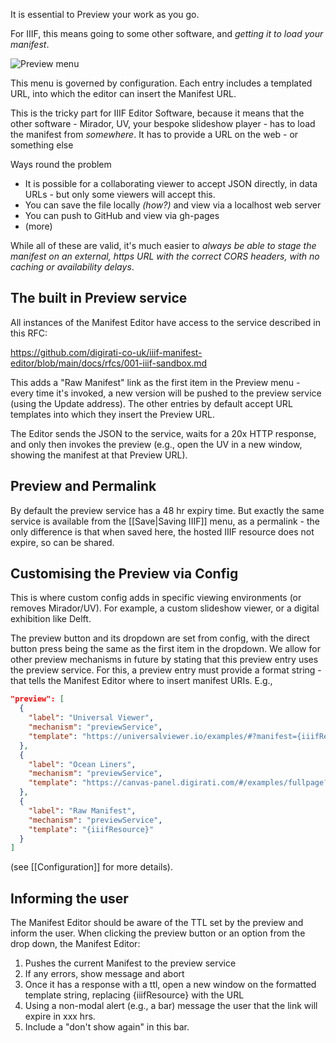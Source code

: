 It is essential to Preview your work as you go.

For IIIF, this means going to some other software, and *getting it to load your manifest*.

![Preview menu](https://user-images.githubusercontent.com/1443575/151703497-af4d008a-578d-4269-859f-8e9b5cffe21c.png)

This menu is governed by configuration. Each entry includes a templated URL, into which the editor can insert the Manifest URL.

This is the tricky part for IIIF Editor Software, because it means that the other software - Mirador, UV, your bespoke slideshow player - has to load the manifest from *somewhere*. It has to provide a URL on the web - or something else

Ways round the problem

* It is possible for a collaborating viewer to accept JSON directly, in data URLs - but only some viewers will accept this.
* You can save the file locally _(how?)_ and view via a localhost web server
* You can push to GitHub and view via gh-pages
* (more)

While all of these are valid, it's much easier to *always be able to stage the manifest on an external, https URL with the correct CORS headers, with no caching or availability delays*.

## The built in Preview service

All instances of the Manifest Editor have access to the service described in this RFC:

https://github.com/digirati-co-uk/iiif-manifest-editor/blob/main/docs/rfcs/001-iiif-sandbox.md

This adds a "Raw Manifest" link as the first item in the Preview menu - every time it's invoked, a new version will be pushed to the preview service (using the Update address).
The other entries by default accept URL templates into which they insert the Preview URL. 

The Editor sends the JSON to the service, waits for a 20x HTTP response, and only then invokes the preview (e.g., open the UV in a new window, showing the manifest at that Preview URL).

## Preview and Permalink

By default the preview service has a 48 hr expiry time. But exactly the same service is available from the [[Save|Saving IIIF]] menu, as a permalink - the only difference is that when saved here, the hosted IIIF resource does not expire, so can be shared.

## Customising the Preview via Config

This is where custom config adds in specific viewing environments (or removes Mirador/UV). For example, a custom slideshow viewer, or a digital exhibition like Delft.

The preview button and its dropdown are set from config, with the direct button press being the same as the first item in the dropdown.
We allow for other preview mechanisms in future by stating that this preview entry uses the preview service. For this, a preview entry must provide a format string - that tells the Manifest Editor where to insert manifest URIs. E.g.,

```json
"preview": [
  {
    "label": "Universal Viewer",
    "mechanism": "previewService",
    "template": "https://universalviewer.io/examples/#?manifest={iiifResource}" 
  },
  {
    "label": "Ocean Liners",
    "mechanism": "previewService",
    "template": "https://canvas-panel.digirati.com/#/examples/fullpage?manifest={iiifResource}" 
  },
  {
    "label": "Raw Manifest",
    "mechanism": "previewService",
    "template": "{iiifResource}" 
  }
]
```

(see [[Configuration]] for more details).

## Informing the user

The Manifest Editor should be aware of the TTL set by the preview and inform the user. 
When clicking the preview button or an option from the drop down, the Manifest Editor:

1. Pushes the current Manifest to the preview service
2. If any errors, show message and abort
3. Once it has a response with a ttl, open a new window on the formatted template string, replacing {iiifResource} with the URL
4. Using a non-modal alert (e.g., a bar) message the user that the link will expire in xxx hrs.
5. Include a "don't show again" in this bar.
